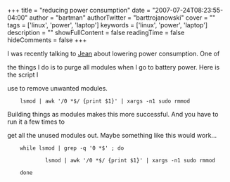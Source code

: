 +++
title = "reducing power consumption"
date = "2007-07-24T08:23:55-04:00"
author = "bartman"
authorTwitter = "barttrojanowski"
cover = ""
tags = ['linux', 'power', 'laptop']
keywords = ['linux', 'power', 'laptop']
description = ""
showFullContent = false
readingTime = false
hideComments = false
+++

I was recently talking to [Jean](http://geemoo.ca/) about lowering power consumption.  One of

the things I do is to purge all modules when I go to battery power.  Here is the script I 

use to remove unwanted modules.



        lsmod | awk '/0 *$/ {print $1}' | xargs -n1 sudo rmmod



Building things as modules makes this more successful.  And you have to run it a few times to 

get all the unused modules out.  Maybe something like this would work...



        while lsmod | grep -q '0 *$' ; do

                lsmod | awk '/0 *$/ {print $1}' | xargs -n1 sudo rmmod

        done


